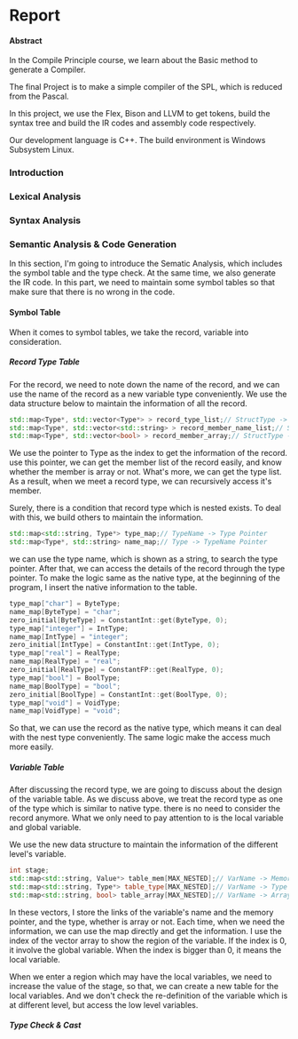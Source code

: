 # Report

#### Abstract

In the Compile Principle course, we learn about the Basic method to generate a Compiler.

The final Project is to make a simple compiler of the SPL, which is reduced from the Pascal.

In this project, we use the Flex, Bison and LLVM to get tokens, build the syntax tree and build the IR codes and assembly code respectively.

Our development language is C++. The build environment is Windows Subsystem Linux.

### Introduction

### Lexical Analysis

### Syntax Analysis

### Semantic Analysis & Code Generation

In this section, I'm going to introduce the Sematic Analysis, which includes the symbol table and the type check. At the same time, we also generate the IR code. In this part, we need to maintain some symbol tables so that make sure that there is no wrong in the code.

#### Symbol Table

When it comes to symbol tables, we take the record, variable into consideration.

##### Record Type Table

For the record, we need to note down the name of the record, and we can use the name of the record as a new variable type conveniently. We use the data structure below to maintain the information of all the record.

```c++
std::map<Type*, std::vector<Type*> > record_type_list;// StructType -> Member_Type_List
std::map<Type*, std::vector<std::string> > record_member_name_list;// StructType -> Member_Name_List
std::map<Type*, std::vector<bool> > record_member_array;// StructType -> Member_Name_List

```

We use the pointer to Type as the index to get the information of the record. use this pointer, we can get the member list of the record easily, and know whether the member is array or not. What's more, we can get the type list. As a result, when we meet a record type, we can recursively access it's member.

Surely, there is a condition that record type which is nested exists. To deal with this, we build others to maintain the information.

```c++
std::map<std::string, Type*> type_map;// TypeName -> Type Pointer
std::map<Type*, std::string> name_map;// Type -> TypeName Pointer
```

we can use the type name, which is shown as a string, to search the type pointer. After that, we can access the details of the record through the type pointer. To make the logic same as the native type, at the beginning of the program, I insert the native information to the table.

```c++
type_map["char"] = ByteType;
name_map[ByteType] = "char";
zero_initial[ByteType] = ConstantInt::get(ByteType, 0);
type_map["integer"] = IntType;
name_map[IntType] = "integer";
zero_initial[IntType] = ConstantInt::get(IntType, 0);
type_map["real"] = RealType;
name_map[RealType] = "real";
zero_initial[RealType] = ConstantFP::get(RealType, 0);
type_map["bool"] = BoolType;
name_map[BoolType] = "bool";
zero_initial[BoolType] = ConstantInt::get(BoolType, 0);
type_map["void"] = VoidType;
name_map[VoidType] = "void";
```

So that, we can use the record as the native type, which means it can deal with the nest type conveniently. The same logic make the access much more easily.

##### Variable Table

After discussing the record type, we are going to discuss about the design of the variable table. As we discuss above, we treat the record type as one of the type which is similar to native type. there is no need to consider the record anymore. What we only need to pay attention to is the local variable and global variable.

We use the new data structure to maintain the information of the different level's variable.

```c++
int stage;
std::map<std::string, Value*> table_mem[MAX_NESTED];// VarName -> Memory
std::map<std::string, Type*> table_type[MAX_NESTED];// VarName -> Type
std::map<std::string, bool> table_array[MAX_NESTED];// VarName -> Array
```

In these vectors, I store the links of the variable's name and the memory pointer, and the type, whether is array or not. Each time, when we need the information, we can use the map directly and get the information. I use the index of the vector array to show the region of the variable. If the index is 0, it involve the global variable. When the index is bigger than 0, it means the local variable.

When we enter a region which may have the local variables, we need to increase the value of the stage, so that, we can create a new table for the local variables. And we don't check the re-definition of the variable which is at different level, but access the low level variables. 

##### Type Check & Cast

##### 
